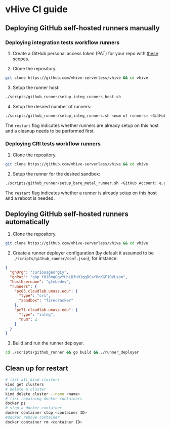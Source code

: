 # vHive CI guide

## Deploying GitHub self-hosted runners manually

### Deploying integration tests workflow runners
1. Create a GitHub personal access token (PAT) for your repo with [these](https://github.com/myoung34/docker-github-actions-runner#create-github-personal-access-token) scopes.

2. Clone the repository.

```bash
git clone https://github.com/vhive-serverless/vhive && cd vhive
```

3. Setup the runner host:

```bash
./scripts/github_runner/setup_integ_runners_host.sh
```

4. Setup the desired number of runners:

```bash
./scripts/github_runner/setup_integ_runners.sh <num of runners> <GitHub Account: e.g., vhive-serverless> <Github PAT> [restart]
```

The `restart` flag indicates whether runners are already setup on this host and a cleanup needs to be performed first.

### Deploying CRI tests workflow runners

1. Clone the repository.

```bash
git clone https://github.com/vhive-serverless/vhive && cd vhive
```

2. Setup the runner for the desired sandbox:

```bash
./scripts/github_runner/setup_bare_metal_runner.sh <GitHub Account: e.g., vhive-serverless> <Github PAT> <firecracker|gvisor> [restart]
```

The `restart` flag indicates whether a runner is already setup on this host and a reboot is needed.

## Deploying GitHub self-hosted runners automatically

1. Clone the repository.

```bash
git clone https://github.com/vhive-serverless/vhive && cd vhive
```

2. Create a runner deployer configuration (by default it assumed to be `./scripts/github_runner/conf.json`), for instance:

```json
{
  "ghOrg": "curiousgeorgiy",
  "ghPat": "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",
  "hostUsername": "glebedev",
  "runners": {
    "pc85.cloudlab.umass.edu": {
      "type": "cri",
      "sandbox": "firecracker"
    },
    "pc71.cloudlab.umass.edu": {
      "type": "integ",
      "num": 2
    }
  }
}
```

3. Build and run the runner deployer.

```bash
cd ./scripts/github_runner && go build && ./runner_deployer
```

## Clean up for restart
```bash
# list all kind clusters
kind get clusters 
# delete a cluster 
kind delete cluster --name <name>
# list remaining docker containers
docker ps
# stop a docker container
docker container stop <container ID>
#docker remove container
docker container rm <container ID>
```
